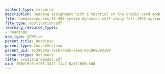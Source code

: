 ```yaml
---
content_type: resource
description: Reading assignment with a tutorial on the credit card model.
file: /media/courses/15-988-system-dynamics-self-study-fall-1998-spring-1999/100ef9f9ef5834ff11a48a67f689c6d8_creditcardmodel.pdf
file_type: application/pdf
learning_resource_types:
- Readings
ocw_type: OCWFile
parent_title: Readings
parent_type: CourseSection
parent_uid: e5399b4a-7510-d085-aeed-66c8e9603399
resourcetype: Document
title: creditcardmodel.pdf
uid: 100ef9f9-ef58-34ff-11a4-8a67f689c6d8
---
```

